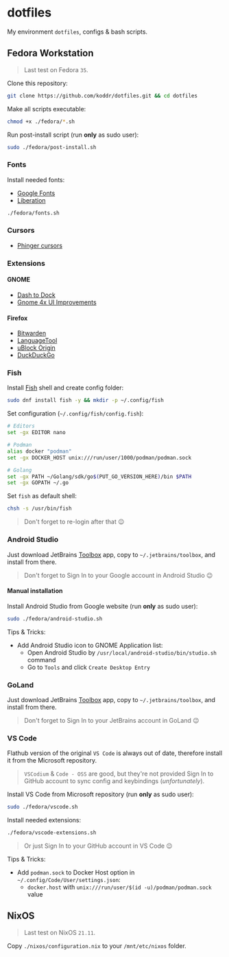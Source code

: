 # dotfiles

My environment `dotfiles`, configs & bash scripts.

## Fedora Workstation

> Last test on Fedora `35`.

Clone this repository:

```bash
git clone https://github.com/koddr/dotfiles.git && cd dotfiles
```

Make all scripts executable:

```bash
chmod +x ./fedora/*.sh
```

Run post-install script (run **only** as sudo user):

```bash
sudo ./fedora/post-install.sh
```

### Fonts

Install needed fonts:

- [Google Fonts](https://github.com/google/fonts)
- [Liberation](https://github.com/liberationfonts/liberation-fonts)

```bash
./fedora/fonts.sh
```

### Cursors

- [Phinger cursors](https://github.com/phisch/phinger-cursors)

### Extensions

#### GNOME

- [Dash to Dock](https://extensions.gnome.org/extension/307/dash-to-dock/)
- [Gnome 4x UI Improvements](https://extensions.gnome.org/extension/4158/gnome-40-ui-improvements/)

#### Firefox

- [Bitwarden](https://addons.mozilla.org/en-US/firefox/addon/bitwarden-password-manager/)
- [LanguageTool](https://addons.mozilla.org/en-US/firefox/addon/languagetool/)
- [uBlock Origin](https://addons.mozilla.org/en-US/firefox/addon/ublock-origin/)
- [DuckDuckGo](https://addons.mozilla.org/en-US/firefox/addon/duckduckgo-for-firefox/)

### Fish

Install [Fish](https://fishshell.com/) shell and create config folder:

```bash
sudo dnf install fish -y && mkdir -p ~/.config/fish
```

Set configuration (`~/.config/fish/config.fish`):

```bash
# Editors
set -gx EDITOR nano

# Podman
alias docker "podman"
set -gx DOCKER_HOST unix:///run/user/1000/podman/podman.sock

# Golang
set -gx PATH ~/Golang/sdk/go$(PUT_GO_VERSION_HERE)/bin $PATH
set -gx GOPATH ~/.go
```

Set `fish` as default shell:

```bash
chsh -s /usr/bin/fish
```

> Don't forget to re-login after that 😉

### Android Studio

Just download JetBrains [Toolbox](https://www.jetbrains.com/toolbox-app/) app, copy to `~/.jetbrains/toolbox`, and install from there.

> Don't forget to Sign In to your Google account in Android Studio 😉

#### Manual installation

Install Android Studio from Google website (run **only** as sudo user):

```bash
sudo ./fedora/android-studio.sh
```

Tips & Tricks:

- Add Android Studio icon to GNOME Application list:
  - Open Android Studio by `/usr/local/android-studio/bin/studio.sh` command
  - Go to `Tools` and click `Create Desktop Entry`

### GoLand

Just download JetBrains [Toolbox](https://www.jetbrains.com/toolbox-app/) app, copy to `~/.jetbrains/toolbox`, and install from there.

> Don't forget to Sign In to your JetBrains account in GoLand 😉

### VS Code

Flathub version of the original `VS Code` is always out of date, therefore install it from the Microsoft repository. 

> `VSCodium` & `Code - OSS` are good, but they're not provided Sign In to GitHub account to sync config and keybindings (_unfortunately_).

Install VS Code from Microsoft repository (run **only** as sudo user):

```bash
sudo ./fedora/vscode.sh
```

Install needed extensions:

```bash
./fedora/vscode-extensions.sh
```

> Or just Sign In to your GitHub account in VS Code 😉

Tips & Tricks:

- Add `podman.sock` to Docker Host option in `~/.config/Code/User/settings.json`:
  - `docker.host` with `unix:///run/user/$(id -u)/podman/podman.sock` value

## NixOS

> Last test on NixOS `21.11`.

Copy `./nixos/configuration.nix` to your `/mnt/etc/nixos` folder.
